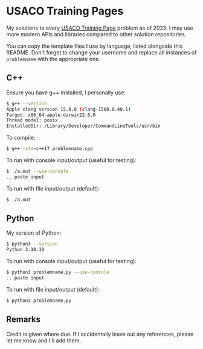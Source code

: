 # USACO Training Pages

My solutions to every [USACO Training Page](https://train.usaco.org) problem as of 2023. I may use more modern APIs and libraries compared to other solution repositories.

You can copy the template files I use by language, listed alongside this README. Don't forget to change your username and replace all instances of `problemname` with the appropriate one.

## C++

Ensure you have g++ installed, I personally use:
```bash
$ g++ --version
Apple clang version 15.0.0 (clang-1500.0.40.1)
Target: x86_64-apple-darwin22.6.0
Thread model: posix
InstalledDir: /Library/Developer/CommandLineTools/usr/bin
```

To compile:
```bash
$ g++ -std=c++17 problemname.cpp
```

To run with console input/output (useful for testing): 
```bash
$ ./a.out --use-console
...paste input
```

To run with file input/output (default): 
```bash
$ ./a.out
```

## Python

My version of Python:

```bash
$ python3 --version
Python 3.10.10
```

To run with console input/output (useful for testing): 
```bash
$ python3 problemname.py --use-console
...paste input
```

To run with file input/output (default): 
```bash
$ python3 problemname.py
```

## Remarks

Credit is given where due. If I accidentally leave out any references, please let me know and I'll add them.
